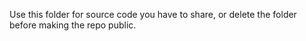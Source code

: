 Use this folder for source code you have to share, or delete the folder before making the repo public.
